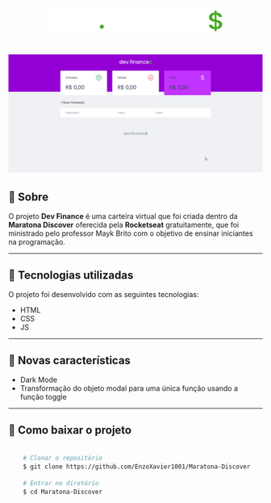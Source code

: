 <h1 align="center">
    <img src="assets/logo.svg">
</h1>

<h1>
    <img src="assets/maratona.gif">
</h1>

## 📃 Sobre

O projeto **Dev Finance** é uma carteira virtual que foi criada dentro da **Maratona Discover** oferecida pela **Rocketseat** gratuitamente, que foi ministrado pelo professor Mayk Brito com o objetivo de ensinar iniciantes na programação.

---

## 🚀 Tecnologias utilizadas

O projeto foi desenvolvido com as seguintes tecnologias:

- HTML
- CSS
- JS

--- 

## 🎈 Novas características

- Dark Mode
- Transformação do objeto modal para uma única função usando a função toggle

--- 

## 📁 Como baixar o projeto

```bash

    # Clonar o repositório
    $ git clone https://github.com/EnzoXavier1001/Maratona-Discover

    # Entrar no diretório
    $ cd Maratona-Discover

```


